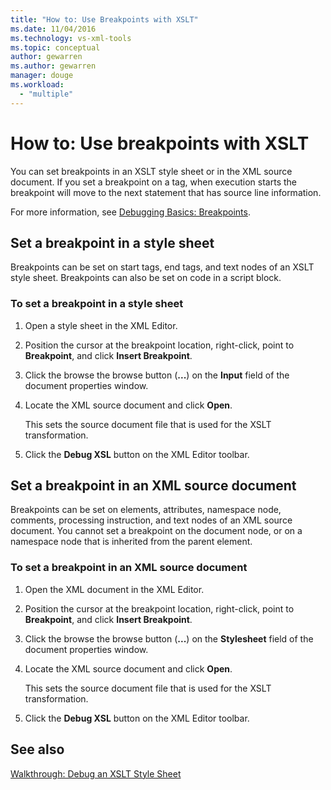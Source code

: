```yaml
---
title: "How to: Use Breakpoints with XSLT"
ms.date: 11/04/2016
ms.technology: vs-xml-tools
ms.topic: conceptual
author: gewarren
ms.author: gewarren
manager: douge
ms.workload:
  - "multiple"
---
```

# How to: Use breakpoints with XSLT

You can set breakpoints in an XSLT style sheet or in the XML source document. If you set a breakpoint on a tag, when execution starts the breakpoint will move to the next statement that has source line information.

For more information, see [Debugging Basics: Breakpoints](../debugger/using-breakpoints.md).

## Set a breakpoint in a style sheet

Breakpoints can be set on start tags, end tags, and text nodes of an XSLT style sheet. Breakpoints can also be set on code in a script block.

### To set a breakpoint in a style sheet

1.  Open a style sheet in the XML Editor.

2.  Position the cursor at the breakpoint location, right-click, point to **Breakpoint**, and click **Insert Breakpoint**.

3.  Click the browse the browse button (**...**) on the **Input** field of the document properties window.

4.  Locate the XML source document and click **Open**.

     This sets the source document file that is used for the XSLT transformation.

5.  Click the **Debug XSL** button on the XML Editor toolbar.

## Set a breakpoint in an XML source document

Breakpoints can be set on elements, attributes, namespace node, comments, processing instruction, and text nodes of an XML source document. You cannot set a breakpoint on the document node, or on a namespace node that is inherited from the parent element.

### To set a breakpoint in an XML source document

1.  Open the XML document in the XML Editor.

2.  Position the cursor at the breakpoint location, right-click, point to **Breakpoint**, and click **Insert Breakpoint**.

3.  Click the browse the browse button (**...**) on the **Stylesheet** field of the document properties window.

4.  Locate the XML source document and click **Open**.

     This sets the source document file that is used for the XSLT transformation.

5.  Click the **Debug XSL** button on the XML Editor toolbar.

## See also

[Walkthrough: Debug an XSLT Style Sheet](../xml-tools/walkthrough-debug-an-xslt-style-sheet.md)